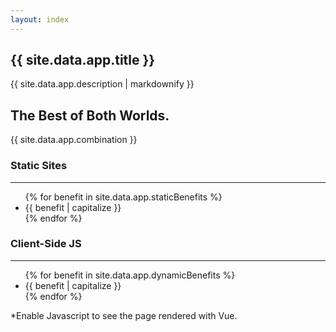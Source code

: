```yaml
---
layout: index
---
```

<div class="copy">
  <h2>{{ site.data.app.title }}</h2>
  <p>{{ site.data.app.description | markdownify }}</p>
  <h2>The Best of Both Worlds.</h2>
  <p>{{ site.data.app.combination }}</p>
  <div class="bennies">
    <div class="benefits">
      <h3>Static Sites</h3>
      <hr>
      <ul>
          {% for benefit in site.data.app.staticBenefits %}
            <li>{{ benefit | capitalize }}</li>
          {% endfor %}
      </ul>
    </div>
    <div class="benefits">
      <h3>Client-Side JS</h3>
      <hr>
      <ul>
          {% for benefit in site.data.app.dynamicBenefits %}
            <li>{{ benefit | capitalize }}</li>
          {% endfor %}
      </ul>
    </div>
  </div>
  <p class="environment">*Enable Javascript to see the page rendered with Vue.</p>
</div>
